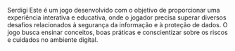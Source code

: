 Serdigi
Este é um jogo desenvolvido com o objetivo de proporcionar uma experiência interativa e educativa, onde o jogador precisa superar diversos desafios relacionados à segurança da informação e à proteção de dados. O jogo busca ensinar conceitos, boas práticas e conscientizar sobre os riscos e cuidados no ambiente digital.
